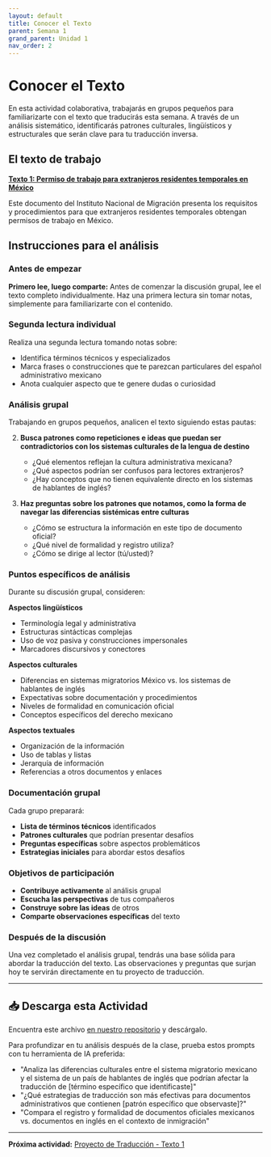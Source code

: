 ```yaml
---
layout: default
title: Conocer el Texto
parent: Semana 1
grand_parent: Unidad 1
nav_order: 2
---
```


# Conocer el Texto

En esta actividad colaborativa, trabajarás en grupos pequeños para familiarizarte con el texto que traducirás esta semana. A través de un análisis sistemático, identificarás patrones culturales, lingüísticos y estructurales que serán clave para tu traducción inversa.

## El texto de trabajo

**[Texto 1: Permiso de trabajo para extranjeros residentes temporales en México](./texto1-inmigracion.md)**

Este documento del Instituto Nacional de Migración presenta los requisitos y procedimientos para que extranjeros residentes temporales obtengan permisos de trabajo en México.

## Instrucciones para el análisis

### Antes de empezar

**Primero lee, luego comparte:** Antes de comenzar la discusión grupal, lee el texto completo individualmente. Haz una primera lectura sin tomar notas, simplemente para familiarizarte con el contenido.

### Segunda lectura individual
Realiza una segunda lectura tomando notas sobre:
- Identifica términos técnicos y especializados
- Marca frases o construcciones que te parezcan particulares del español administrativo mexicano
- Anota cualquier aspecto que te genere dudas o curiosidad

### Análisis grupal 

Trabajando en grupos pequeños, analicen el texto siguiendo estas pautas:

2. **Busca patrones como repeticiones e ideas que puedan ser contradictorios con los sistemas culturales de la lengua de destino**
   - ¿Qué elementos reflejan la cultura administrativa mexicana?
   - ¿Qué aspectos podrían ser confusos para lectores extranjeros?
   - ¿Hay conceptos que no tienen equivalente directo en los sistemas de hablantes de inglés?

3. **Haz preguntas sobre los patrones que notamos, como la forma de navegar las diferencias sistémicas entre culturas**
   - ¿Cómo se estructura la información en este tipo de documento oficial?
   - ¿Qué nivel de formalidad y registro utiliza?
   - ¿Cómo se dirige al lector (tú/usted)?

### Puntos específicos de análisis

Durante su discusión grupal, consideren:

**Aspectos lingüísticos**
- Terminología legal y administrativa
- Estructuras sintácticas complejas
- Uso de voz pasiva y construcciones impersonales
- Marcadores discursivos y conectores

**Aspectos culturales**
- Diferencias en sistemas migratorios México vs. los sistemas de hablantes de inglés
- Expectativas sobre documentación y procedimientos
- Niveles de formalidad en comunicación oficial
- Conceptos específicos del derecho mexicano

**Aspectos textuales**
- Organización de la información
- Uso de tablas y listas
- Jerarquía de información
- Referencias a otros documentos y enlaces

### Documentación grupal

Cada grupo preparará:
- **Lista de términos técnicos** identificados
- **Patrones culturales** que podrían presentar desafíos
- **Preguntas específicas** sobre aspectos problemáticos
- **Estrategias iniciales** para abordar estos desafíos

### Objetivos de participación

- **Contribuye activamente** al análisis grupal
- **Escucha las perspectivas** de tus compañeros
- **Construye sobre las ideas** de otros
- **Comparte observaciones específicas** del texto

### Después de la discusión

Una vez completado el análisis grupal, tendrás una base sólida para abordar la traducción del texto. Las observaciones y preguntas que surjan hoy te servirán directamente en tu proyecto de traducción.

---

## 📥 Descarga esta Actividad

Encuentra este archivo [en nuestro repositorio](https://github.com/tu-usuario/tr18-traduccion-inversa/blob/main/unidad1/semana1/conocer-el-texto.md) y descárgalo.

Para profundizar en tu análisis después de la clase, prueba estos prompts con tu herramienta de IA preferida:

- "Analiza las diferencias culturales entre el sistema migratorio mexicano y el sistema de un país de hablantes de inglés que podrían afectar la traducción de [término específico que identificaste]"
- "¿Qué estrategias de traducción son más efectivas para documentos administrativos que contienen [patrón específico que observaste]?"
- "Compara el registro y formalidad de documentos oficiales mexicanos vs. documentos en inglés en el contexto de inmigración"

---

**Próxima actividad:** [Proyecto de Traducción - Texto 1](./proyecto-texto1.md)
